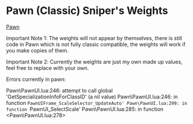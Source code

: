 # Pawn (Classic) Sniper's Weights

[Pawn](https://www.curseforge.com/wow/addons/pawn)

Important Note 1: The weights will not appear by themselves, there is still code in Pawn which is not fully classic compatible, the weights will work if you make copies of them.

Important Note 2: Currently the weights are just my own made up values, feel free to replace with your own.


Errors currently in pawn:

Pawn\PawnUI.lua:246: attempt to call global 'GetSpecializationInfoForClassID' (a nil value)
Pawn\PawnUI.lua:246: in function `PawnUIFrame_ScaleSelector_UpdateAuto'
Pawn\PawnUI.lua:299: in function `PawnUI_SelectScale'
Pawn\PawnUI.lua:285: in function <Pawn\PawnUI.lua:278>
